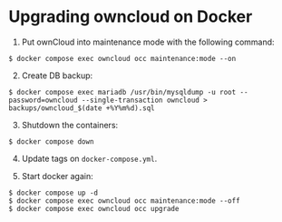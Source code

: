 # Upgrading owncloud on Docker

1. Put ownCloud into maintenance mode with the following command:

```console
$ docker compose exec owncloud occ maintenance:mode --on
```

2. Create DB backup:

```console
$ docker compose exec mariadb /usr/bin/mysqldump -u root --password=owncloud --single-transaction owncloud > backups/owncloud_$(date +%Y%m%d).sql
```

3. Shutdown the containers:

```console
$ docker compose down
```

4. Update tags on `docker-compose.yml`.

5. Start docker again:
```console
$ docker compose up -d
$ docker compose exec owncloud occ maintenance:mode --off
$ docker compose exec owncloud occ upgrade
```
